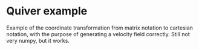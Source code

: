 # Quiver example

Example of the coordinate transformation from matrix notation to cartesian notation, with the purpose of generating a velocity field correctly. Still not very numpy, but it works.


